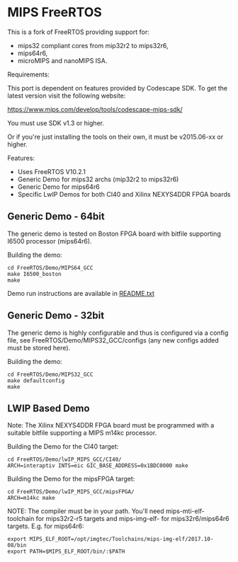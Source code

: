 # MIPS FreeRTOS

This is a fork of FreeRTOS providing support for:
* mips32 compliant cores from mip32r2 to mips32r6,
* mips64r6,
* microMIPS and nanoMIPS ISA.

Requirements:

This port is dependent on features provided by Codescape SDK.
To get the latest version visit the following website:

https://www.mips.com/develop/tools/codescape-mips-sdk/

You must use SDK v1.3 or higher.

Or if you're just installing the tools on their own, it must be v2015.06-xx
or higher.

Features:
* Uses FreeRTOS V10.2.1
* Generic Demo for mips32 archs (mip32r2 to mips32r6)
* Generic Demo for mips64r6
* Specific LwIP Demos for both CI40 and Xilinx NEXYS4DDR FPGA boards

## Generic Demo - 64bit

The generic demo is tested on Boston FPGA board with bitfile supporting I6500
processor (mips64r6).

Building the demo:
```
cd FreeRTOS/Demo/MIPS64_GCC
make I6500_boston
make
```
Demo run instructions are available in [README.txt](FreeRTOS/Demo/MIPS64_GCC/README.txt)

## Generic Demo - 32bit

The generic demo is highly configurable and thus is configured via a config
file, see FreeRTOS/Demo/MIPS32_GCC/configs (any new configs added must be stored
here).

Building the demo:
```
cd FreeRTOS/Demo/MIPS32_GCC
make defaultconfig
make
```
## LWIP Based Demo

Note: The Xilinx NEXYS4DDR FPGA board must be programmed with a suitable bitfile
supporting a MIPS m14kc processor.

Building the Demo for the CI40 target:
```
cd FreeRTOS/Demo/lwIP_MIPS_GCC/CI40/
ARCH=interaptiv INTS=eic GIC_BASE_ADDRESS=0x1BDC0000 make
```

Building the Demo for the mipsFPGA target:
```
cd FreeRTOS/Demo/lwIP_MIPS_GCC/mipsFPGA/
ARCH=m14kc make
```

NOTE: The compiler must be in your path. You'll need mips-mti-elf- toolchain
for mips32r2-r5 targets and mips-img-elf- for mips32r6/mips64r6 targets.
E.g. for mips64r6:
```
export MIPS_ELF_ROOT=/opt/imgtec/Toolchains/mips-img-elf/2017.10-08/bin
export PATH=$MIPS_ELF_ROOT/bin/:$PATH
```
